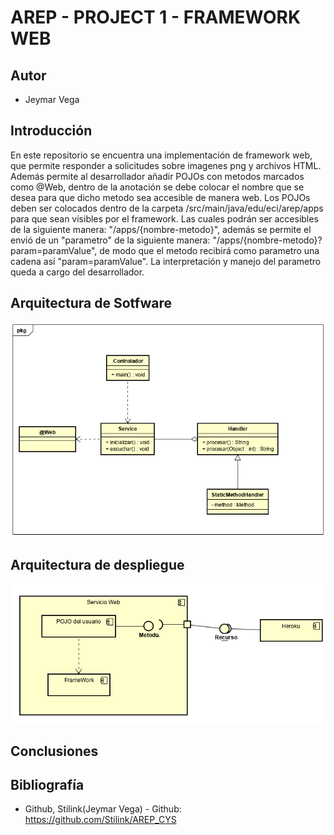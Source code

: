 # AREP - PROJECT 1 - FRAMEWORK WEB

## Autor
- Jeymar Vega

## Introducción
En este repositorio se encuentra una implementación de framework web, que permite responder a solicitudes sobre imagenes png y archivos HTML.
Además permite al desarrollador añadir POJOs con metodos marcados como @Web, dentro de la anotación se debe colocar el nombre que se desea para que dicho metodo sea accesible de manera web.
Los POJOs deben ser colocados dentro de la carpeta /src/main/java/edu/eci/arep/apps para que sean visibles por el framework.
Las cuales podrán ser accesibles de la siguiente manera: "/apps/{nombre-metodo}", además se permite el envió de un "parametro" de la siguiente manera: "/apps/{nombre-metodo}?param=paramValue",
de modo que el metodo recibirá como parametro una cadena así "param=paramValue". La interpretación y manejo del parametro queda a cargo del desarrollador.

## Arquitectura de Sotfware
![alt text](https://github.com/Stilink/AREP-Project1/blob/master/img/modelo_clases.PNG)

## Arquitectura de despliegue
![alt text](https://github.com/Stilink/AREP-Project1/blob/master/img/componentes.PNG)

## Conclusiones

## Bibliografía
 - Github, Stilink(Jeymar Vega) - Github: https://github.com/Stilink/AREP_CYS
 
